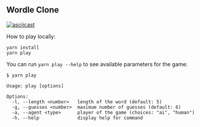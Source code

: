 ## Wordle Clone

[![asciicast](https://asciinema.org/a/5h2Be1cIUnAE1xLDqKnRF2Ffk.svg)](https://asciinema.org/a/5h2Be1cIUnAE1xLDqKnRF2Ffk)

How to play locally:

```
yarn install
yarn play
```

You can run `yarn play --help` to see available parameters for the game:

```
$ yarn play

Usage: play [options]

Options:
  -l, --length <number>   length of the word (default: 5)
  -g, --guesses <number>  maximum number of guesses (default: 6)
  -a, --agent <type>      player of the game (choices: "ai", "human")
  -h, --help              display help for command
```
